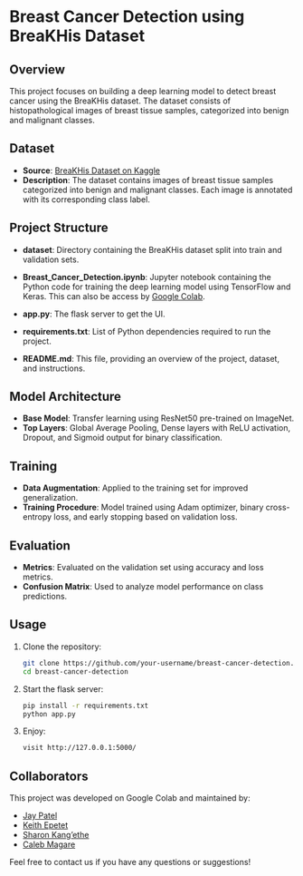 # Breast Cancer Detection using BreaKHis Dataset

## Overview
This project focuses on building a deep learning model to detect breast cancer using the BreaKHis dataset. The dataset consists of histopathological images of breast tissue samples, categorized into benign and malignant classes.

## Dataset
- **Source**: [BreaKHis Dataset on Kaggle](https://www.kaggle.com/datasets/ambarish/breakhis)
- **Description**: The dataset contains images of breast tissue samples categorized into benign and malignant classes. Each image is annotated with its corresponding class label.

## Project Structure
- **dataset**: Directory containing the BreaKHis dataset split into train and validation sets.
- **Breast_Cancer_Detection.ipynb**: Jupyter notebook containing the Python code for training the deep learning model using TensorFlow and Keras. This can also be access by [Google Colab](https://colab.research.google.com/drive/1O24L-QYkB8eaSKGCmlswDvDYVGAjs6S_?usp=sharing).

- **app.py**: The flask server to get the UI.
- **requirements.txt**: List of Python dependencies required to run the project.
- **README.md**: This file, providing an overview of the project, dataset, and instructions.

## Model Architecture
- **Base Model**: Transfer learning using ResNet50 pre-trained on ImageNet.
- **Top Layers**: Global Average Pooling, Dense layers with ReLU activation, Dropout, and Sigmoid output for binary classification.

## Training
- **Data Augmentation**: Applied to the training set for improved generalization.
- **Training Procedure**: Model trained using Adam optimizer, binary cross-entropy loss, and early stopping based on validation loss.

## Evaluation
- **Metrics**: Evaluated on the validation set using accuracy and loss metrics.
- **Confusion Matrix**: Used to analyze model performance on class predictions.

## Usage
1. Clone the repository:
   ```bash
   git clone https://github.com/your-username/breast-cancer-detection.git
   cd breast-cancer-detection
2. Start the flask server:
   ```bash
   pip install -r requirements.txt
   python app.py
3. Enjoy:
   ```bash
   visit http://127.0.0.1:5000/
## Collaborators

This project was developed on Google Colab and maintained by:

- [Jay Patel](https://github.com/Jay254p/)
- [Keith Epetet](https://github.com/cheifki/)
- [Sharon Kang’ethe](https://github.com/)
- [Caleb Magare](https://github.com/)


Feel free to contact us if you have any questions or suggestions!



